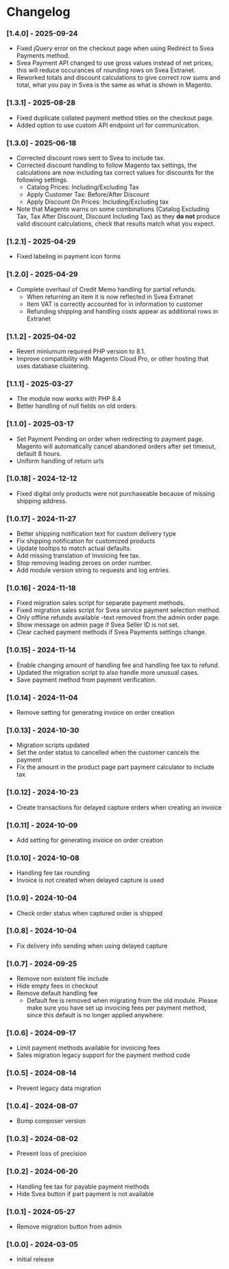 # Changelog

### [1.4.0] - 2025-09-24
* Fixed jQuery error on the checkout page when using Redirect to Svea Payments method. 
* Svea Payment API changed to use gross values instead of net prices, this will reduce occurances of rounding rows on Svea Extranet.
* Reworked totals and discount calculations to give correct row sums and total, what you pay in Svea is the same as what is shown in Magento.

### [1.3.1] - 2025-08-28
* Fixed duplicate collated payment method titles on the checkout page.
* Added option to use custom API endpoint url for communication.

### [1.3.0] - 2025-06-18
* Corrected discount rows sent to Svea to include tax.
* Corrected discount handling to follow Magento tax settings, the calculations are now including tax correct values for discounts for the following settings. 
  * Catalog Prices:           Including/Excluding Tax
  * Apply Customer Tax:       Before/After Discount
  * Apply Discount On Prices: Including/Excluding tax
* Note that Magento warns on some combinations (Catalog Excluding Tax, Tax After Discount, Discount Including Tax) as they **do not** produce valid discount calculations, check that results match what you expect.

### [1.2.1] - 2025-04-29
* Fixed labeling in payment icon forms

### [1.2.0] - 2025-04-29
* Complete overhaul of Credit Memo handling for partial refunds.
  * When returning an item it is now reflected in Svea Extranet
  * Item VAT is correctly accounted for in information to customer
  * Refunding shipping and handling costs appear as additional rows in Extranet

### [1.1.2] - 2025-04-02
* Revert miniumum required PHP version to 8.1.
* Improve compatibility with Magento Cloud Pro, or other hosting that uses database clustering.

### [1.1.1] - 2025-03-27
* The module now works with PHP 8.4
* Better handling of null fields on old orders.

### [1.1.0] - 2025-03-17
* Set Payment Pending on order when redirecting to payment page. Magento will automatically cancel abandoned orders after set timeout, default 8 hours.
* Uniform handling of return urls

### [1.0.18] - 2024-12-12
* Fixed digital only products were not purchaseable because of missing shipping address.

### [1.0.17] - 2024-11-27
* Better shipping notification text for custom delivery type
* Fix shipping notification for customized products
* Update tooltips to match actual defaults.
* Add missing translation of Invoicing fee tax.
* Stop removing leading zeroes on order number.
* Add module version string to requests and log entries.

### [1.0.16] - 2024-11-18
* Fixed migration sales script for separate payment methods.
* Fixed migration sales script for Svea service payment selection method.
* Only offline refunds available -text removed from the admin order page.
* Show message on admin page if Svea Seller ID is not set.
* Clear cached payment methods if Svea Payments settings change.

### [1.0.15] - 2024-11-14
* Enable changing amount of handling fee and handling fee tax to refund.
* Updated the migration script to also handle more unusual cases.
* Save payment method from payment verification.

### [1.0.14] - 2024-11-04
* Remove setting for generating invoice on order creation

### [1.0.13] - 2024-10-30
* Migration scripts updated
* Set the order status to cancelled when the customer cancels the payment
* Fix the amount in the product page part payment calculator to include tax

### [1.0.12] - 2024-10-23
* Create transactions for delayed capture orders when creating an invoice

### [1.0.11] - 2024-10-09
* Add setting for generating invoice on order creation

### [1.0.10] - 2024-10-08
* Handling fee tax rounding
* Invoice is not created when delayed capture is used

### [1.0.9] - 2024-10-04
* Check order status when captured order is shipped

### [1.0.8] - 2024-10-04
* Fix delivery info sending when using delayed capture

### [1.0.7] - 2024-09-25
* Remove non existent file include
* Hide empty fees in checkout
* Remove default handling fee
  * Default fee is removed when migrating from the old module. Please make sure you have set up invoicing fees per payment method, since this default is no longer applied anywhere.

### [1.0.6] - 2024-09-17
* Limit payment methods available for invoicing fees
* Sales migration legacy support for the payment method code

### [1.0.5] - 2024-08-14
* Prevent legacy data migration

### [1.0.4] - 2024-08-07
* Bump composer version

### [1.0.3] - 2024-08-02
* Prevent loss of precision

### [1.0.2] - 2024-06-20
* Handling fee tax for payable payment methods
* Hide Svea button if part payment is not available

### [1.0.1] - 2024-05-27
* Remove migration button from admin

### [1.0.0] - 2024-03-05
* Initial release
